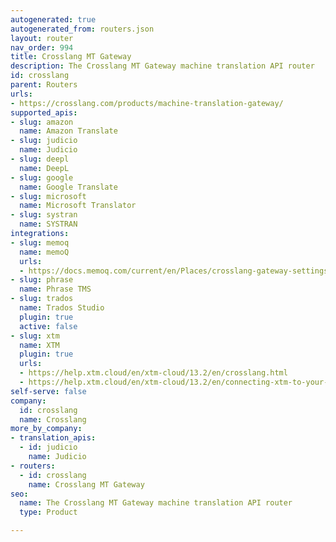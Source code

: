 ```yaml
---
autogenerated: true
autogenerated_from: routers.json
layout: router
nav_order: 994
title: Crosslang MT Gateway
description: The Crosslang MT Gateway machine translation API router
id: crosslang
parent: Routers
urls:
- https://crosslang.com/products/machine-translation-gateway/
supported_apis:
- slug: amazon
  name: Amazon Translate
- slug: judicio
  name: Judicio
- slug: deepl
  name: DeepL
- slug: google
  name: Google Translate
- slug: microsoft
  name: Microsoft Translator
- slug: systran
  name: SYSTRAN
integrations:
- slug: memoq
  name: memoQ
  urls:
  - https://docs.memoq.com/current/en/Places/crosslang-gateway-settings.html
- slug: phrase
  name: Phrase TMS
- slug: trados
  name: Trados Studio
  plugin: true
  active: false
- slug: xtm
  name: XTM
  plugin: true
  urls:
  - https://help.xtm.cloud/en/xtm-cloud/13.2/en/crosslang.html
  - https://help.xtm.cloud/en/xtm-cloud/13.2/en/connecting-xtm-to-your-crosslang-mt-engine.html
self-serve: false
company:
  id: crosslang
  name: Crosslang
more_by_company:
- translation_apis:
  - id: judicio
    name: Judicio
- routers:
  - id: crosslang
    name: Crosslang MT Gateway
seo:
  name: The Crosslang MT Gateway machine translation API router
  type: Product

---
```



